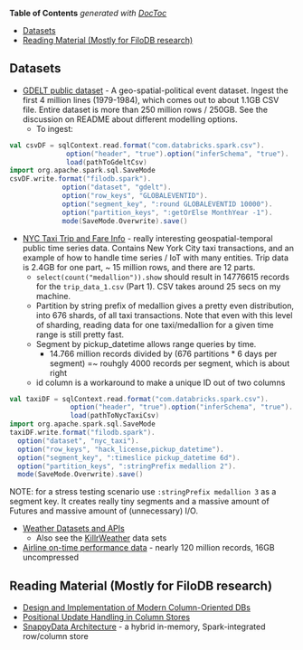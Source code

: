 <!-- START doctoc generated TOC please keep comment here to allow auto update -->
<!-- DON'T EDIT THIS SECTION, INSTEAD RE-RUN doctoc TO UPDATE -->
**Table of Contents**  *generated with [DocToc](https://github.com/thlorenz/doctoc)*

- [Datasets](#datasets)
- [Reading Material (Mostly for FiloDB research)](#reading-material-mostly-for-filodb-research)

<!-- END doctoc generated TOC please keep comment here to allow auto update -->

## Datasets

* [GDELT public dataset](http://data.gdeltproject.org/documentation/GDELT-Data_Format_Codebook.pdf) - A geo-spatial-political event dataset.  Ingest the first 4 million lines (1979-1984), which comes out to about 1.1GB CSV file.  Entire dataset is more than 250 million rows / 250GB.  See the discussion on README about different modelling options.
    - To ingest:

```scala
val csvDF = sqlContext.read.format("com.databricks.spark.csv").
              option("header", "true").option("inferSchema", "true").
              load(pathToGdeltCsv)
import org.apache.spark.sql.SaveMode
csvDF.write.format("filodb.spark").
             option("dataset", "gdelt").
             option("row_keys", "GLOBALEVENTID").
             option("segment_key", ":round GLOBALEVENTID 10000").
             option("partition_keys", ":getOrElse MonthYear -1").
             mode(SaveMode.Overwrite).save()
```

* [NYC Taxi Trip and Fare Info](http://www.andresmh.com/nyctaxitrips/) - really interesting geospatial-temporal public time series data.  Contains New York City taxi transactions, and an example of how to handle time series / IoT with many entities. Trip data is 2.4GB for one part, ~ 15 million rows, and there are 12 parts.
    - `select(count("medallion")).show` should result in 14776615 records for the `trip_data_1.csv` (Part 1).   CSV takes around 25 secs on my machine.
    - Partition by string prefix of medallion gives a pretty even distribution, into 676 shards, of all taxi transactions.  Note that even with this level of sharding, reading data for one taxi/medallion for a given time range is still pretty fast.
    - Segment by pickup_datetime allows range queries by time.
      + 14.766 million records divided by (676 partitions * 6 days per segment) =~ rouhgly 4000 records per segment, which is about right
    - id column is a workaround to make a unique ID out of two columns

```scala
val taxiDF = sqlContext.read.format("com.databricks.spark.csv").
               option("header", "true").option("inferSchema", "true").
               load(pathToNycTaxiCsv)
import org.apache.spark.sql.SaveMode
taxiDF.write.format("filodb.spark").
  option("dataset", "nyc_taxi").
  option("row_keys", "hack_license,pickup_datetime").
  option("segment_key", ":timeslice pickup_datetime 6d").
  option("partition_keys", ":stringPrefix medallion 2").
  mode(SaveMode.Overwrite).save()
```

NOTE: for a stress testing scenario use `:stringPrefix medallion 3` as a segment key.  It creates really tiny segments and a massive amount of Futures and massive amount of (unnecessary) I/O.

* [Weather Datasets and APIs](https://github.com/killrweather/killrweather/wiki/9.-Weather-Data-Sources-and-APIs)
    - Also see the [KillrWeather](https://github.com/killrweather/killrweather/tree/master/data/load) data sets
* [Airline on-time performance data](http://stat-computing.org/dataexpo/2009/) - nearly 120 million records, 16GB uncompressed

## Reading Material (Mostly for FiloDB research)

* [Design and Implementation of Modern Column-Oriented DBs](http://db.csail.mit.edu/pubs/abadi-column-stores.pdf)
* [Positional Update Handling in Column Stores](http://www.cs.cornell.edu/~guoz/Guozhang%20Wang%20slides/Positional%20Update%20Handling%20in%20Column%20Stores.pdf)
* [SnappyData Architecture](http://www.snappydata.io/snappy-industrial) - a hybrid in-memory, Spark-integrated row/column store